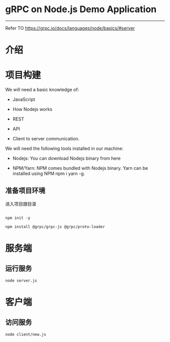 # gRPC on Node.js Demo Application

------

Refer TO https://grpc.io/docs/languages/node/basics/#server


# 介绍

# 项目构建
We will need a basic knowledge of:
- JavaScript
+ How Nodejs works
- REST
+ API
- Client to server communication.

We will need the following tools installed in our machine:
- Nodejs: You can download Nodejs binary from here
+ NPM/Yarn: NPM comes bundled with Nodejs binary. Yarn can be installed using NPM npm i yarn -g.

## 准备项目环境
进入项目跟目录
```shell

npm init -y

npm install @grpc/grpc-js @grpc/proto-loader

```


# 服务端
## 运行服务
```shell
node server.js
```

# 客户端

## 访问服务
```shell
node client/new.js
```





